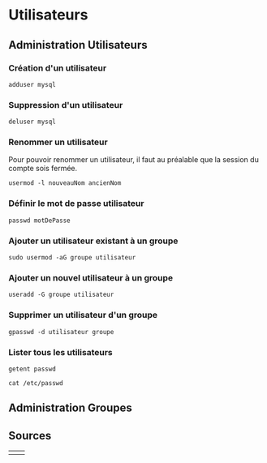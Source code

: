 # Utilisateurs

## Administration Utilisateurs

### Création  d'un utilisateur

```text
adduser mysql
```

### Suppression d'un utilisateur

```text
deluser mysql
```

### Renommer un utilisateur

Pour pouvoir renommer un utilisateur, il faut au préalable que la session du compte sois fermée.

```text
usermod -l nouveauNom ancienNom
```

### Définir le mot de passe utilisateur

```text
passwd motDePasse
```

### Ajouter un utilisateur existant à un groupe

```text
sudo usermod -aG groupe utilisateur
```

### Ajouter un nouvel utilisateur à un groupe

```text
useradd -G groupe utilisateur
```

### Supprimer un utilisateur d'un groupe

```text
gpasswd -d utilisateur groupe
```

### Lister tous les utilisateurs

```text
getent passwd

cat /etc/passwd
```

## Administration Groupes

## Sources

|  |  |
| :--- | :--- |
|  |  |

